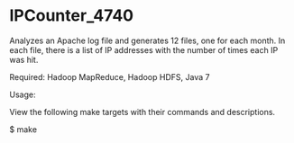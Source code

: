 # IPCounter_4740
Analyzes an Apache log file and generates 12 files, one for each month. In each file, there is a list of IP addresses with the number of times each IP was hit.

Required: Hadoop MapReduce, Hadoop HDFS, Java 7


Usage:

View the following make targets with their commands and descriptions.

$ make

